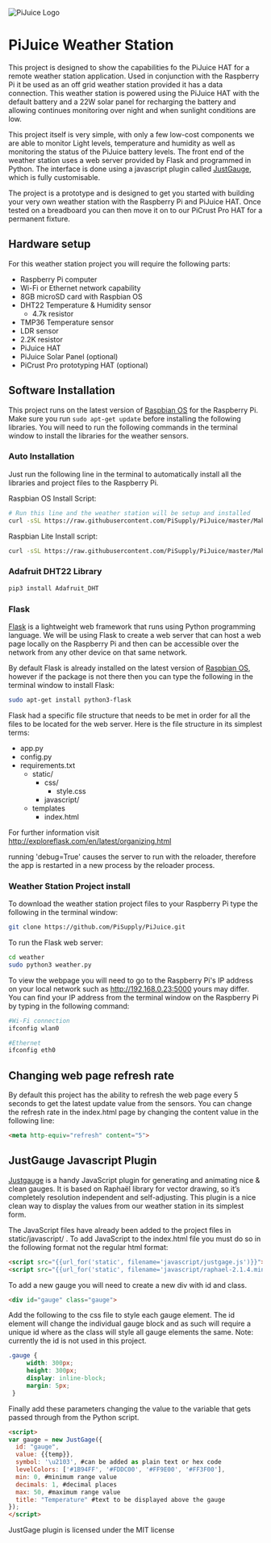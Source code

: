![PiJuice Logo](https://user-images.githubusercontent.com/16068311/30545031-58b8fec6-9c80-11e7-8b3a-5e1f3aefd86c.png?raw=true "PiJuice Logo")

# PiJuice Weather Station

This project is designed to show the capabilities fo the PiJuice HAT for a remote weather station application. Used in conjunction with the Raspberry Pi it be used as an off grid weather station provided it has a data connection. This weather station is powered using the PiJuice HAT with the default battery and a 22W solar panel for recharging the battery and allowing continues monitoring over night and when sunlight conditions are low.

This project itself is very simple, with only a few low-cost components we are able to monitor Light levels, temperature and humidity as well as monitoring the status of the PiJuice battery levels. The front end of the weather station uses a web server provided by Flask and programmed in Python. The interface is done using a javascript plugin called [JustGauge](http://justgage.com), which is fully customisable.

The project is a prototype and is designed to get you started with building your very own weather station with the Raspberry Pi and PiJuice HAT. Once tested on a breadboard you can then move it on to our PiCrust Pro HAT for a permanent fixture.

## Hardware setup

For this weather station project you will require the following parts:

- Raspberry Pi computer
- Wi-Fi or Ethernet network capability
- 8GB microSD card with Raspbian OS
- DHT22 Temperature & Humidity sensor
  - 4.7k resistor
- TMP36 Temperature sensor
- LDR sensor
- 2.2K resistor
- PiJuice HAT
- PiJuice Solar Panel (optional)
- PiCrust Pro prototyping HAT (optional)


## Software Installation

This project runs on the latest version of [Raspbian OS](https://www.raspberrypi.org/downloads/) for the Raspberry Pi. Make sure you run `sudo apt-get update` before installing the following libraries. You will need to run the following commands in the terminal window to install the libraries for the weather sensors.

### Auto Installation

Just run the following line in the terminal to automatically install all the libraries and project files to the Raspberry Pi.

Raspbian OS Install Script:
```bash
# Run this line and the weather station will be setup and installed
curl -sSL https://raw.githubusercontent.com/PiSupply/PiJuice/master/MakerKits/Weather-station/install.sh | sudo bash
```
Raspbian Lite Install script:
```bash
curl -sSL https://raw.githubusercontent.com/PiSupply/PiJuice/master/MakerKits/Weather-station/install_lite.sh | sudo bash
```

### Adafruit DHT22 Library

```bash
pip3 install Adafruit_DHT
```

### Flask

[Flask](http://flask.pocoo.org) is a lightweight web framework that runs using Python programming language. We will be using Flask to create a web server that can host a web page locally on the Raspberry Pi and then can be accessible over the network from any other device on that same network.

By default Flask is already installed on the latest version of [Raspbian OS](https://www.raspberrypi.org/downloads/), however if the package is not there then you can type the following in the terminal window to install Flask:
```bash
sudo apt-get install python3-flask
```

Flask had a specific file structure that needs to be met in order for all the files to be located for the web server. Here is the file structure in its simplest terms:

- app.py
- config.py
- requirements.txt
  - static/
    - css/
      - style.css
    - javascript/
  - templates
    - index.html

For further information visit http://exploreflask.com/en/latest/organizing.html

running 'debug=True' causes the server to run with the reloader, therefore the app is restarted in a new process by the reloader process.

### Weather Station Project install

To download the weather station project files to your Raspberry Pi type the following in the terminal window:

```bash
git clone https://github.com/PiSupply/PiJuice.git

```

To run the Flask web server:

```bash
cd weather
sudo python3 weather.py
```

To view the webpage you will need to go to the Raspberry Pi's IP address on your local network such as http://192.168.0.23:5000 yours may differ. You can find your IP address from the terminal window on the Raspberry Pi by typing in the following command:

```bash
#Wi-Fi connection
ifconfig wlan0

#Ethernet
ifconfig eth0
```

## Changing web page refresh rate

By default this project has the ability to refresh the web page every 5 seconds to get the latest update value from the sensors. You can change the refresh rate in the index.html page by changing the content value in the following line:

```html
<meta http-equiv="refresh" content="5">
```
## JustGauge Javascript Plugin

[Justgauge](http://justgage.com/) is a handy JavaScript plugin for generating and animating nice & clean gauges. It is based on Raphaël library for vector drawing, so it’s completely resolution independent and self-adjusting. This plugin is a nice clean way to display the values from our weather station in its simplest form.

The JavaScript files have already been added to the project files in static/javascript/ . To add JavaScript to the index.html file you must do so in the following format not the regular html format:

```html
<script src="{{url_for('static', filename='javascript/justgage.js')}}"></script>
<script src="{{url_for('static', filename='javascript/raphael-2.1.4.min.js')}}"></script>
```
To add a new gauge you will need to create a new div with id and class.

```html
<div id="gauge" class="gauge">
```

Add the following to the css file to style each gauge element. The id element will change the individual gauge block and as such will require a unique id where as the class will style all gauge elements the same. Note: currently the id is not used in this project.

```css
.gauge {
     width: 300px;
     height: 300px;
     display: inline-block;
     margin: 5px;
 }
 ```
Finally add these parameters changing the value to the variable that gets passed through from the Python script.

```html
<script>
var gauge = new JustGage({
  id: "gauge",
  value: {{temp}},
  symbol: '\u2103', #can be added as plain text or hex code
  levelColors: ['#1B94FF', '#FDDC00', '#FF9E00', '#FF3F00'],
  min: 0, #minimum range value
  decimals: 1, #decimal places
  max: 50, #maximum range value
  title: "Temperature" #text to be displayed above the gauge
});
</script>
```

JustGage plugin is licensed under the MIT license

